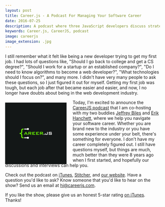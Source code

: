 ```yaml
---
layout: post
title: Career.js - A Podcast For Managing Your Software Career
date: 2016-07-25
description: A podcast where three JavaScript developers discuss strategies and tips to help your career as a software developer.
keywords: Career.js, CareerJS, podcast
image: careerjs
image_extension: .jpg
---
```


I still remember what it felt like being a new developer trying to get my first job. I had lots of questions like, "Should I go back to college and get a CS degree?", "Should I work for a startup or an established company?", "Do I need to know algorithms to become a web developer?", "What technologies should I focus on?", and many more. I didn't have very many people to ask these questions, so I just figured it out for myself. Getting my first job was tough, but each job after that became easier and easier, and now, I no longer have doubts about being in the web development industry.

<a href="http://careerjs.com/">
  <img src="/images/careerjs.jpg" alt="CareerJS Podcast" style="float: left; width: 200px; margin-right: 20px; position: relative; top: 9px;">
</a>

Today, I'm excited to announce the [CareerJS podcast](http://careerjs.com/) that I am co-hosting with my two buddies [Jeffrey Biles](https://twitter.com/JeffreyBiles) and [Erik Hanchett](https://twitter.com/ErikCH), where we help you navigate your software career. Whether you are brand new to the industry or you have some experience under your belt, there's something for everyone. I don't have my career completely figured out. I still have questions myself, but things are much, much better than they were 8 years ago when I first started, and hopefully our discussions and interviews can help you.

Check out the podcast on [iTunes](https://itunes.apple.com/us/podcast/career.js/id1136820833), [Stitcher](http://www.stitcher.com/podcast/smart-podcasts/careerjs?refid=stpr), and [our website](http://careerjs.com/).  Have a question you'd like to ask? Know someone that you'd like to hear on the show? Send us an email at [hi@careerjs.com](mailto:hi@careerjs.com).

If you like the show, please give us an honest 5-star rating [on iTunes](https://itunes.apple.com/us/podcast/career.js/id1136820833?__s=skcswarcjsakfyuygj5s). Thanks!
